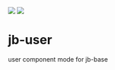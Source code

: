 ![](https://github.com/dounine/jb-user/workflows/Node.js%20CI/badge.svg) ![](https://img.shields.io/github/license/dounine/jb-user)

# jb-user
user component mode for jb-base
